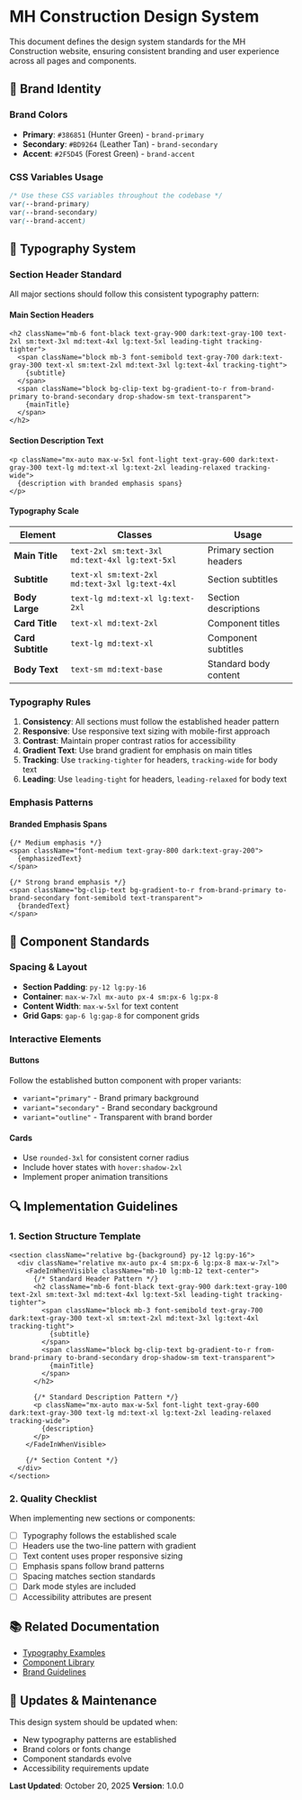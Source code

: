 # MH Construction Design System

This document defines the design system standards for the MH Construction
website, ensuring consistent branding and user experience across all pages
and components.

## 🎨 Brand Identity

### Brand Colors

- **Primary**: `#386851` (Hunter Green) - `brand-primary`
- **Secondary**: `#BD9264` (Leather Tan) - `brand-secondary`
- **Accent**: `#2F5D45` (Forest Green) - `brand-accent`

### CSS Variables Usage

```css
/* Use these CSS variables throughout the codebase */
var(--brand-primary)
var(--brand-secondary)
var(--brand-accent)
```

## 📝 Typography System

### Section Header Standard

All major sections should follow this consistent typography pattern:

#### Main Section Headers

```tsx
<h2 className="mb-6 font-black text-gray-900 dark:text-gray-100 text-2xl sm:text-3xl md:text-4xl lg:text-5xl leading-tight tracking-tighter">
  <span className="block mb-3 font-semibold text-gray-700 dark:text-gray-300 text-xl sm:text-2xl md:text-3xl lg:text-4xl tracking-tight">
    {subtitle}
  </span>
  <span className="block bg-clip-text bg-gradient-to-r from-brand-primary to-brand-secondary drop-shadow-sm text-transparent">
    {mainTitle}
  </span>
</h2>
```

#### Section Description Text

```tsx
<p className="mx-auto max-w-5xl font-light text-gray-600 dark:text-gray-300 text-lg md:text-xl lg:text-2xl leading-relaxed tracking-wide">
  {description with branded emphasis spans}
</p>
```

#### Typography Scale

| Element | Classes | Usage |
|---------|---------|-------|
| **Main Title** | `text-2xl sm:text-3xl md:text-4xl lg:text-5xl` | Primary section headers |
| **Subtitle** | `text-xl sm:text-2xl md:text-3xl lg:text-4xl` | Section subtitles |
| **Body Large** | `text-lg md:text-xl lg:text-2xl` | Section descriptions |
| **Card Title** | `text-xl md:text-2xl` | Component titles |
| **Card Subtitle** | `text-lg md:text-xl` | Component subtitles |
| **Body Text** | `text-sm md:text-base` | Standard body content |

### Typography Rules

1. **Consistency**: All sections must follow the established header pattern
2. **Responsive**: Use responsive text sizing with mobile-first approach
3. **Contrast**: Maintain proper contrast ratios for accessibility
4. **Gradient Text**: Use brand gradient for emphasis on main titles
5. **Tracking**: Use `tracking-tighter` for headers, `tracking-wide` for body text
6. **Leading**: Use `leading-tight` for headers, `leading-relaxed` for body text

### Emphasis Patterns

#### Branded Emphasis Spans

```tsx
{/* Medium emphasis */}
<span className="font-medium text-gray-800 dark:text-gray-200">
  {emphasizedText}
</span>

{/* Strong brand emphasis */}
<span className="bg-clip-text bg-gradient-to-r from-brand-primary to-brand-secondary font-semibold text-transparent">
  {brandedText}
</span>
```

## 🎯 Component Standards

### Spacing & Layout

- **Section Padding**: `py-12 lg:py-16`
- **Container**: `max-w-7xl mx-auto px-4 sm:px-6 lg:px-8`
- **Content Width**: `max-w-5xl` for text content
- **Grid Gaps**: `gap-6 lg:gap-8` for component grids

### Interactive Elements

#### Buttons

Follow the established button component with proper variants:

- `variant="primary"` - Brand primary background
- `variant="secondary"` - Brand secondary background  
- `variant="outline"` - Transparent with brand border

#### Cards

- Use `rounded-3xl` for consistent corner radius
- Include hover states with `hover:shadow-2xl`
- Implement proper animation transitions

## 🔍 Implementation Guidelines

### 1. Section Structure Template

```tsx
<section className="relative bg-{background} py-12 lg:py-16">
  <div className="relative mx-auto px-4 sm:px-6 lg:px-8 max-w-7xl">
    <FadeInWhenVisible className="mb-10 lg:mb-12 text-center">
      {/* Standard Header Pattern */}
      <h2 className="mb-6 font-black text-gray-900 dark:text-gray-100 text-2xl sm:text-3xl md:text-4xl lg:text-5xl leading-tight tracking-tighter">
        <span className="block mb-3 font-semibold text-gray-700 dark:text-gray-300 text-xl sm:text-2xl md:text-3xl lg:text-4xl tracking-tight">
          {subtitle}
        </span>
        <span className="block bg-clip-text bg-gradient-to-r from-brand-primary to-brand-secondary drop-shadow-sm text-transparent">
          {mainTitle}
        </span>
      </h2>
      
      {/* Standard Description Pattern */}
      <p className="mx-auto max-w-5xl font-light text-gray-600 dark:text-gray-300 text-lg md:text-xl lg:text-2xl leading-relaxed tracking-wide">
        {description}
      </p>
    </FadeInWhenVisible>
    
    {/* Section Content */}
  </div>
</section>
```

### 2. Quality Checklist

When implementing new sections or components:

- [ ] Typography follows the established scale
- [ ] Headers use the two-line pattern with gradient
- [ ] Text content uses proper responsive sizing
- [ ] Emphasis spans follow brand patterns
- [ ] Spacing matches section standards
- [ ] Dark mode styles are included
- [ ] Accessibility attributes are present

## 📚 Related Documentation

- [Typography Examples](/docs/technical/design-system/typography-examples-clean.md)
- [Component Library](/src/components/ui/mh-ui-guide.md)
- [Brand Guidelines](/docs/business/brand-guidelines.md)

## 🔄 Updates & Maintenance

This design system should be updated when:

- New typography patterns are established
- Brand colors or fonts change
- Component standards evolve
- Accessibility requirements update

**Last Updated**: October 20, 2025
**Version**: 1.0.0
